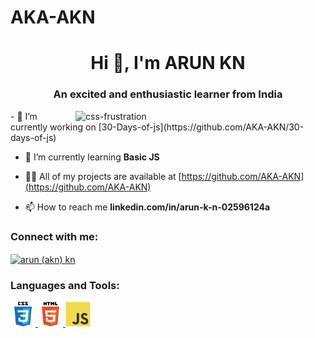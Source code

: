 # AKA-AKN

<h1 align="center">Hi 👋, I'm ARUN KN</h1>
<h3 align="center">An excited and enthusiastic learner from India</h3>
<img align="right" alt="css-frustration" width="400" src="https://media.tenor.com/QWdPngpHxZ8AAAAd/family-guy-css.gif">
- 🔭 I’m currently working on [30-Days-of-js](https://github.com/AKA-AKN/30-days-of-js)

- 🌱 I’m currently learning **Basic JS**

- 👨‍💻 All of my projects are available at [https://github.com/AKA-AKN](https://github.com/AKA-AKN)

- 📫 How to reach me **linkedin.com/in/arun-k-n-02596124a**

<h3 align="left">Connect with me:</h3>
<p align="left">
<a href="https://linkedin.com/in/arun (akn) kn" target="blank"><img align="center" src="https://raw.githubusercontent.com/rahuldkjain/github-profile-readme-generator/master/src/images/icons/Social/linked-in-alt.svg" alt="arun (akn) kn" height="30" width="40" /></a>
</p>

<h3 align="left">Languages and Tools:</h3>
<p align="left"> <a href="https://www.w3schools.com/css/" target="_blank" rel="noreferrer"> <img src="https://raw.githubusercontent.com/devicons/devicon/master/icons/css3/css3-original-wordmark.svg" alt="css3" width="40" height="40"/> </a> <a href="https://www.w3.org/html/" target="_blank" rel="noreferrer"> <img src="https://raw.githubusercontent.com/devicons/devicon/master/icons/html5/html5-original-wordmark.svg" alt="html5" width="40" height="40"/> </a> <a href="https://developer.mozilla.org/en-US/docs/Web/JavaScript" target="_blank" rel="noreferrer"> <img src="https://raw.githubusercontent.com/devicons/devicon/master/icons/javascript/javascript-original.svg" alt="javascript" width="40" height="40"/> </a> </p>
